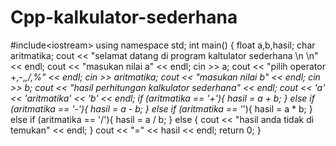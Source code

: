 # Cpp-kalkulator-sederhana
#include&lt;iostream> using namespace std;  int main() {     float a,b,hasil;     char aritmatika;          cout &lt;&lt; "selamat datang di program kaltulator sederhana \n \n" &lt;&lt; endl;     cout &lt;&lt; "masukan nilai a" &lt;&lt; endl;     cin >> a;     cout &lt;&lt; "pilih operator +,-,*,/,%" &lt;&lt; endl;     cin >> aritmatika;     cout &lt;&lt; "masukan nilai b" &lt;&lt; endl;     cin >> b;                cout &lt;&lt; "hasil perhitungan kalkulator sederhana" &lt;&lt; endl;     cout &lt;&lt; 'a' &lt;&lt; 'aritmatika' &lt;&lt; 'b' &lt;&lt; endl;          if (aritmatika == '+'){     hasil = a + b;     } else if (aritmatika == '-'){     hasil = a - b;      } else if (aritmatika == '*'){     hasil = a * b;      } else if (aritmatika == '/'){     hasil = a / b;     } else {       cout &lt;&lt; "hasil anda tidak di temukan" &lt;&lt; endl;     }        cout &lt;&lt; "=" &lt;&lt; hasil &lt;&lt; endl;               return 0; }
